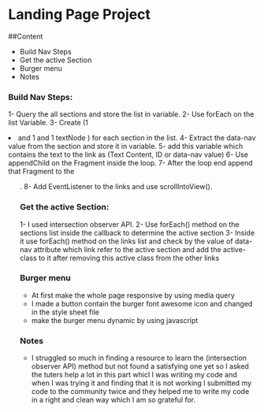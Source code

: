 # Landing Page Project

##Content
* Build Nav Steps
* Get the active Section
* Burger menu
* Notes

### Build Nav Steps:
1- Query the all sections and store the list in variable.
2- Use forEach on the list Variable.
3- Create (1 <li> and 1 <a> and 1 textNode ) for each section in the list.
4- Extract the data-nav value from the section and store it in variable.
5- add this variable which contains the text to the link as (Text Content, ID or data-nav value)
6- Use appendChild on the Fragment inside the loop.
7- After the loop end append that Fragment to the <ul>.
8- Add EventListener to the links and use scrollIntoView().

### Get the active Section:
1- I used intersection observer API.
2-  Use forEach() method on the sections list inside the callback to determine the active section 
3- Inside it use forEach() method on the links list and check by the value of data-nav attribute which link refer to the active section and add the active-class to it after removing this active class from the other links 

### Burger menu
- At first make the whole page responsive by using media query 
- I made a button contain the burger font awesome icon and changed in the style sheet file   
- make the burger menu dynamic by using javascript 


### Notes
- I struggled so much in finding a resource to learn the (intersection observer API) method but not found a satisfying one yet so I asked the tuters help a lot in this part whicl I was writing my code and when I was trying it and finding that it is not working I submitted my code to the community twice and they helped me to write my code in a right and clean way which I am so grateful for. 
